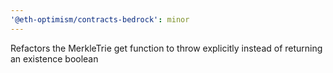 ```yaml
---
'@eth-optimism/contracts-bedrock': minor
---
```


Refactors the MerkleTrie get function to throw explicitly instead of returning an existence boolean
